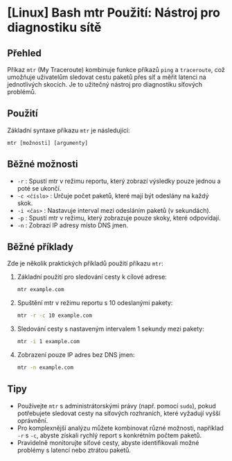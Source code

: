 # [Linux] Bash mtr Použití: Nástroj pro diagnostiku sítě

## Přehled
Příkaz `mtr` (My Traceroute) kombinuje funkce příkazů `ping` a `traceroute`, což umožňuje uživatelům sledovat cestu paketů přes síť a měřit latenci na jednotlivých skocích. Je to užitečný nástroj pro diagnostiku síťových problémů.

## Použití
Základní syntaxe příkazu `mtr` je následující:

```
mtr [možnosti] [argumenty]
```

## Běžné možnosti
- `-r` : Spustí mtr v režimu reportu, který zobrazí výsledky pouze jednou a poté se ukončí.
- `-c <číslo>` : Určuje počet paketů, které mají být odeslány na každý skok.
- `-i <čas>` : Nastavuje interval mezi odesláním paketů (v sekundách).
- `-p` : Spustí mtr v režimu, který zobrazuje pouze skoky, které odpovídají.
- `-n` : Zobrazí IP adresy místo DNS jmen.

## Běžné příklady
Zde je několik praktických příkladů použití příkazu `mtr`:

1. Základní použití pro sledování cesty k cílové adrese:
   ```bash
   mtr example.com
   ```

2. Spuštění mtr v režimu reportu s 10 odeslanými pakety:
   ```bash
   mtr -r -c 10 example.com
   ```

3. Sledování cesty s nastaveným intervalem 1 sekundy mezi pakety:
   ```bash
   mtr -i 1 example.com
   ```

4. Zobrazení pouze IP adres bez DNS jmen:
   ```bash
   mtr -n example.com
   ```

## Tipy
- Používejte `mtr` s administrátorskými právy (např. pomocí `sudo`), pokud potřebujete sledovat cesty na síťových rozhraních, které vyžadují vyšší oprávnění.
- Pro komplexnější analýzu můžete kombinovat různé možnosti, například `-r` s `-c`, abyste získali rychlý report s konkrétním počtem paketů.
- Pravidelně monitorujte síťové cesty, abyste identifikovali možné problémy s latencí nebo ztrátou paketů.